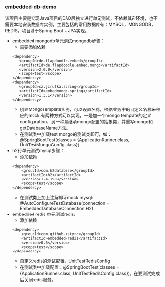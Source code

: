 ### embedded-db-demo    
该项目主要是实现Java项目的DAO层独立进行单元测试，不依赖其它环境，也不需要本地安装数据库实例，主要包括的常用数据库有：MYSQL，MONGODB， REDIS，项目基于Spring Boot + JPA实现。
 - embedded mongodb单元测试mongodb步骤：
   - 需要添加依赖
    ```        
    <dependency>
       <groupId>de.flapdoodle.embed</groupId>
       <artifactId>de.flapdoodle.embed.mongo</artifactId>
       <version>2.0.0</version>
       <scope>test</scope>
   </dependency>
   <dependency>
       <groupId>cz.jirutka.spring</groupId>
       <artifactId>embedmongo-spring</artifactId>
       <version>1.3.1</version>
   </dependency>
   ```
   - 创建MongoTemplate实例，可以设置名称，根据业务中的自定义名称来相应的mock.有两种方式可以实现，一是加一个mongo template的定义configuration，另一种是继承mongo配置的抽象类，并重写mongo和getDatabaseName方法。
   - 在测试类中加载test mongo的测试类即可，如：@SpringBootTest(classes = {ApplicationRunner.class, UnitTestMongoConfig.class})
 - h2行单元测试mysql步骤：
   - 添加依赖
    ```
    <dependency>
        <groupId>com.h2database</groupId>
        <artifactId>h2</artifactId>
        <version>1.4.193</version>
        <scope>test</scope>
    </dependency>
    ```
   - 在测试类上加上注解即可mock mysql: @AutoConfigureTestDatabase(connection = EmbeddedDatabaseConnection.H2)
 - embedded redis 单元测试redis:
   - 添加依赖
    ```
    <dependency>
        <groupId>com.github.kstyrc</groupId>
        <artifactId>embedded-redis</artifactId>
        <version>0.6</version>
        <scope>test</scope>
    </dependency>
    ```
   - 自定义redis的测试配置，UnitTestRedisConfig
   - 在测试类中加载配置：@SpringBootTest(classes = {ApplicationRunner.class, UnitTestRedisConfig.class})，在要测试完成后关闭redis服务。


